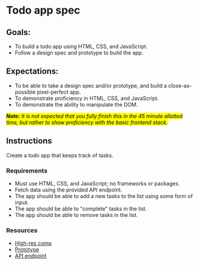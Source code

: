 # Todo app spec

## Goals:
* To build a todo app using HTML, CSS, and JavaScript.
* Follow a design spec and prototype to build the app.

## Expectations:
* To be able to take a design spec and/or prototype, and build a close-as-possible pixel-perfect app.
* To demonstrate proficiency in HTML, CSS, and JavaScript.
* To demonstrate the ability to manipulate the DOM.

<mark>***Note:*** *It is not expected that you fully finish this in the 45 minute allotted time, but rather to show proficiency with the basic frontend stack.*</mark>

## Instructions
Create a todo app that keeps track of tasks.

### Requirements
* Must use HTML, CSS, and JavaScript; no frameworks or packages.
* Fetch data using the provided API endpoint.
* The app should be able to add a new tasks to the list using some form of input.
* The app should be able to "complete" tasks in the list.
* The app should be able to remove tasks in the list.

### Resources
* [High-res comp](https://www.figma.com/file/QzOlEdJmCsAYZmbMcWF4Xa/?node-id=28%3A659)
* [Prototype](https://www.figma.com/proto/QzOlEdJmCsAYZmbMcWF4Xa/Todo-App?node-id=2%3A2&scaling=min-zoom&page-id=0%3A1&starting-point-node-id=2%3A2)
* [API endpoint](https://jsonplaceholder.typicode.com/todos)
